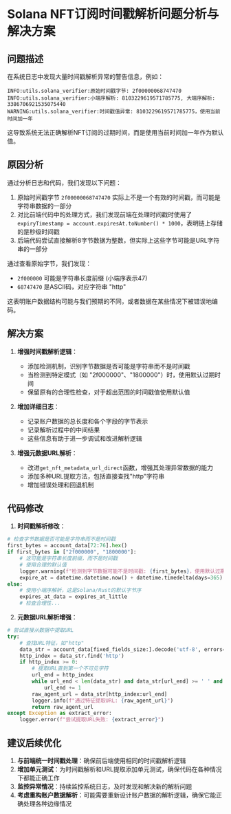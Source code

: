 # Solana NFT订阅时间戳解析问题分析与解决方案

## 问题描述

在系统日志中发现大量时间戳解析异常的警告信息，例如：

```
INFO:utils.solana_verifier:原始时间戳字节: 2f00000068747470
INFO:utils.solana_verifier:小端序解析: 8103229619571785775, 大端序解析: 3386706921535075440
WARNING:utils.solana_verifier:时间戳值异常: 8103229619571785775，使用当前时间加一年
```

这导致系统无法正确解析NFT订阅的过期时间，而是使用当前时间加一年作为默认值。

## 原因分析

通过分析日志和代码，我们发现以下问题：

1. 原始时间戳字节 `2f00000068747470` 实际上不是一个有效的时间戳，而可能是字符串数据的一部分
2. 对比前端代码中的处理方式，我们发现前端在处理时间戳时使用了 `expiryTimestamp = account.expiresAt.toNumber() * 1000`，表明链上存储的是秒级时间戳
3. 后端代码尝试直接解析8字节数据为整数，但实际上这些字节可能是URL字符串的一部分

通过查看原始字节，我们发现：
- `2f000000` 可能是字符串长度前缀 (小端序表示47)
- `68747470` 是ASCII码，对应字符串 "http"

这表明账户数据结构可能与我们预期的不同，或者数据在某些情况下被错误地编码。

## 解决方案

1. **增强时间戳解析逻辑**：
   - 添加检测机制，识别字节数据是否可能是字符串而不是时间戳
   - 当检测到特定模式（如 "2f000000"、"1800000"）时，使用默认过期时间
   - 保留原有的合理性检查，对于超出范围的时间戳值使用默认值

2. **增加详细日志**：
   - 记录账户数据的总长度和各个字段的字节表示
   - 记录解析过程中的中间结果
   - 这些信息有助于进一步调试和改进解析逻辑

3. **增强元数据URL解析**：
   - 改进`get_nft_metadata_url_direct`函数，增强其处理异常数据的能力
   - 添加多种URL提取方法，包括直接查找"http"字符串
   - 增加错误处理和回退机制

## 代码修改

1. **时间戳解析修改**：
```python
# 检查字节数据是否可能是字符串而不是时间戳
first_bytes = account_data[72:76].hex()
if first_bytes in ["2f000000", "1800000"]:
    # 这可能是字符串长度前缀，而不是时间戳
    # 使用合理的默认值
    logger.warning(f"检测到字节数据可能不是时间戳: {first_bytes}，使用默认过期时间")
    expire_at = datetime.datetime.now() + datetime.timedelta(days=365)
else:
    # 使用小端序解析，这是Solana/Rust的默认字节序
    expires_at_data = expires_at_little
    # 检查合理性...
```

2. **元数据URL解析增强**：
```python
# 尝试直接从数据中提取URL
try:
    # 查找URL特征，如"http"
    data_str = account_data[fixed_fields_size:].decode('utf-8', errors='ignore')
    http_index = data_str.find('http')
    if http_index >= 0:
        # 提取URL直到第一个不可见字符
        url_end = http_index
        while url_end < len(data_str) and data_str[url_end] >= ' ' and data_str[url_end] <= '~':
            url_end += 1
        raw_agent_url = data_str[http_index:url_end]
        logger.info(f"通过特征提取URL: {raw_agent_url}")
        return raw_agent_url
except Exception as extract_error:
    logger.error(f"尝试提取URL失败: {extract_error}")
```

## 建议后续优化

1. **与前端统一时间戳处理**：确保前后端使用相同的时间戳解析逻辑
2. **增加单元测试**：为时间戳解析和URL提取添加单元测试，确保代码在各种情况下都能正确工作
3. **监控异常情况**：持续监控系统日志，及时发现和解决新的解析问题
4. **考虑重构账户数据解析**：可能需要重新设计账户数据的解析逻辑，确保它能正确处理各种边缘情况 